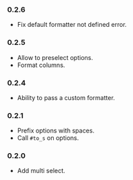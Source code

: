 ### 0.2.6

* Fix default formatter not defined error.

### 0.2.5

* Allow to preselect options.
* Format columns.

### 0.2.4

* Ability to pass a custom formatter.

### 0.2.1

* Prefix options with spaces.
* Call `#to_s` on options.

### 0.2.0

* Add multi select.
